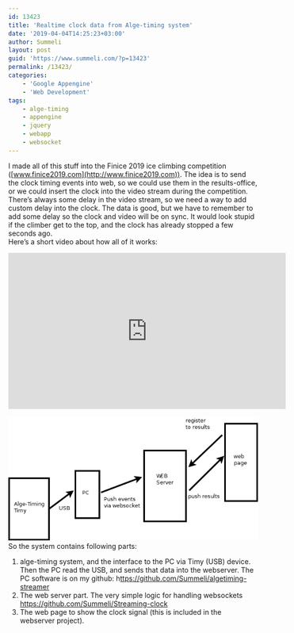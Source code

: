 ```yaml
---
id: 13423
title: 'Realtime clock data from Alge-timing system'
date: '2019-04-04T14:25:23+03:00'
author: Summeli
layout: post
guid: 'https://www.summeli.com/?p=13423'
permalink: /13423/
categories:
    - 'Google Appengine'
    - 'Web Development'
tags:
    - alge-timing
    - appengine
    - jquery
    - webapp
    - websocket
---
```


I made all of this stuff into the Finice 2019 ice climbing competition ([www.finice2019.com](http://www.finice2019.com)). The idea is to send the clock timing events into web, so we could use them in the results-office, or we could insert the clock into the video stream during the competition. There’s always some delay in the video stream, so we need a way to add custom delay into the clock. The data is good, but we have to remember to add some delay so the clock and video will be on sync. It would look stupid if the climber get to the top, and the clock has already stopped a few seconds ago.  
Here’s a short video about how all of it works:  
<iframe allowfullscreen="allowfullscreen" frameborder="0" height="315" loading="lazy" src="https://www.youtube.com/embed/7SYG0wvdRCA" width="560"></iframe>  
  
   
[![](/wp-content/uploads/2019/04/finice1.png)](https://www.summeli.com/?attachment_id=13427)  
So the system contains following parts:

1. alge-timing system, and the interface to the PC via Timy (USB) device. Then the PC read the USB, and sends that data into the webserver. The PC software is on my github: h[ttps://github.com/Summeli/algetiming-streamer](https://github.com/Summeli/algetiming-streamer)
2. The web server part. The very simple logic for handling websockets <https://github.com/Summeli/Streaming-clock>
3. The web page to show the clock signal (this is included in the webserver project).